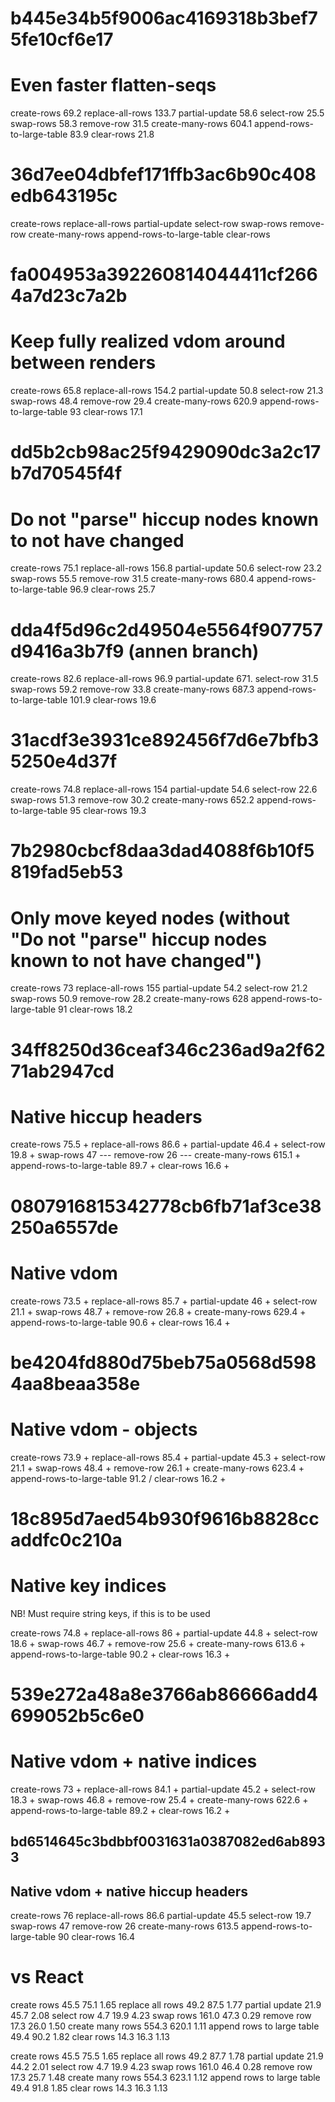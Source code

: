 # b445e34b5f9006ac4169318b3bef75fe10cf6e17
# Even faster flatten-seqs

create-rows 69.2
replace-all-rows 133.7
partial-update 58.6
select-row 25.5
swap-rows 58.3
remove-row 31.5
create-many-rows 604.1
append-rows-to-large-table 83.9
clear-rows 21.8

# 36d7ee04dbfef171ffb3ac6b90c408edb643195c

create-rows
replace-all-rows
partial-update
select-row
swap-rows
remove-row
create-many-rows
append-rows-to-large-table
clear-rows

# fa004953a392260814044411cf2664a7d23c7a2b
# Keep fully realized vdom around between renders

create-rows 65.8
replace-all-rows 154.2
partial-update 50.8
select-row 21.3
swap-rows 48.4
remove-row 29.4
create-many-rows 620.9
append-rows-to-large-table 93
clear-rows 17.1

# dd5b2cb98ac25f9429090dc3a2c17b7d70545f4f
# Do not "parse" hiccup nodes known to not have changed

create-rows 75.1
replace-all-rows 156.8
partial-update 50.6
select-row 23.2
swap-rows 55.5
remove-row 31.5
create-many-rows 680.4
append-rows-to-large-table 96.9
clear-rows 25.7

# dda4f5d96c2d49504e5564f907757d9416a3b7f9 (annen branch)

create-rows 82.6
replace-all-rows 96.9
partial-update 671.
select-row 31.5
swap-rows 59.2
remove-row 33.8
create-many-rows 687.3
append-rows-to-large-table 101.9
clear-rows 19.6

# 31acdf3e3931ce892456f7d6e7bfb35250e4d37f

create-rows 74.8
replace-all-rows 154
partial-update 54.6
select-row 22.6
swap-rows 51.3
remove-row 30.2
create-many-rows 652.2
append-rows-to-large-table 95
clear-rows 19.3

# 7b2980cbcf8daa3dad4088f6b10f5819fad5eb53
# Only move keyed nodes (without "Do not "parse" hiccup nodes known to not have changed")

create-rows 73
replace-all-rows 155
partial-update 54.2
select-row 21.2
swap-rows 50.9
remove-row 28.2
create-many-rows 628
append-rows-to-large-table 91
clear-rows 18.2

# 34ff8250d36ceaf346c236ad9a2f6271ab2947cd
# Native hiccup headers

create-rows 75.5 +
replace-all-rows 86.6 +
partial-update 46.4 +
select-row 19.8 +
swap-rows 47 ---
remove-row 26 ---
create-many-rows 615.1 +
append-rows-to-large-table 89.7 +
clear-rows 16.6 +

# 0807916815342778cb6fb71af3ce38250a6557de
# Native vdom

create-rows 73.5 +
replace-all-rows 85.7 +
partial-update 46 +
select-row 21.1 +
swap-rows 48.7 +
remove-row 26.8 +
create-many-rows 629.4 +
append-rows-to-large-table 90.6 +
clear-rows 16.4 +

# be4204fd880d75beb75a0568d5984aa8beaa358e
# Native vdom - objects

create-rows 73.9 +
replace-all-rows 85.4 +
partial-update 45.3 +
select-row 21.1 +
swap-rows 48.4 +
remove-row 26.1 +
create-many-rows 623.4 +
append-rows-to-large-table 91.2 /
clear-rows 16.2 +

# 18c895d7aed54b930f9616b8828ccaddfc0c210a
# Native key indices

NB! Must require string keys, if this is to be used

create-rows 74.8 +
replace-all-rows 86 +
partial-update 44.8 +
select-row 18.6 +
swap-rows 46.7 +
remove-row 25.6 +
create-many-rows 613.6 +
append-rows-to-large-table 90.2 +
clear-rows 16.3 +

# 539e272a48a8e3766ab86666add4699052b5c6e0
# Native vdom + native indices

create-rows 73 +
replace-all-rows 84.1 +
partial-update 45.2 +
select-row 18.3 +
swap-rows 46.8 +
remove-row 25.4 +
create-many-rows 622.6 +
append-rows-to-large-table 89.2 +
clear-rows 16.2 +

## bd6514645c3bdbbf0031631a0387082ed6ab8933
## Native vdom + native hiccup headers

create-rows 76
replace-all-rows 86.6
partial-update 45.5
select-row 19.7
swap-rows 47
remove-row 26
create-many-rows 613.5
append-rows-to-large-table 90
clear-rows 16.4


# vs React

create rows 45.5 75.1 1.65
replace all rows 49.2 87.5 1.77
partial update 21.9 45.7 2.08
select row 4.7 19.9 4.23
swap rows 161.0 47.3 0.29
remove row 17.3 26.0 1.50
create many rows 554.3 620.1 1.11
append rows to large table 49.4 90.2 1.82
clear rows 14.3 16.3 1.13

create rows 45.5 75.5 1.65
replace all rows 49.2 87.7 1.78
partial update 21.9 44.2 2.01
select row 4.7 19.9 4.23
swap rows 161.0 46.4 0.28
remove row 17.3 25.7 1.48
create many rows 554.3 623.1 1.12
append rows to large table 49.4 91.8 1.85
clear rows 14.3 16.3 1.13
